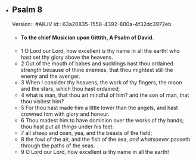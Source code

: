 - ## Psalm 8
  Version:: #AKJV
  id:: 63a20835-1558-4392-800a-4f32dc3972eb
	- #### To the chief Musician upon Gittith, A Psalm of David.
	- 1 O Lord our Lord, how excellent *is* thy name in all the earth!
	  who hast set thy glory above the heavens.
	- 2 Out of the mouth of babes and sucklings
	  hast thou ordained strength because of thine enemies,
	  that thou mightest still the enemy and the avenger.
	- 3 When I consider thy heavens, the work of thy fingers,
	  the moon and the stars, which thou hast ordained;
	- 4 what is man, that thou art mindful of him?
	  and the son of man, that thou visitest him?
	- 5 For thou hast made him a little lower than the angels,
	  and hast crowned him with glory and honour.
	- 6 Thou madest him to have dominion over the works of thy hands;
	  thou hast put all *things* under his feet:
	- 7 all sheep and oxen, yea, and the beasts of the field;
	- 8 the fowl of the air, and the fish of the sea,
	  *and whatsoever* passeth through the paths of the seas.
	- 9 O Lord our Lord, how excellent *is* thy name in all the earth!